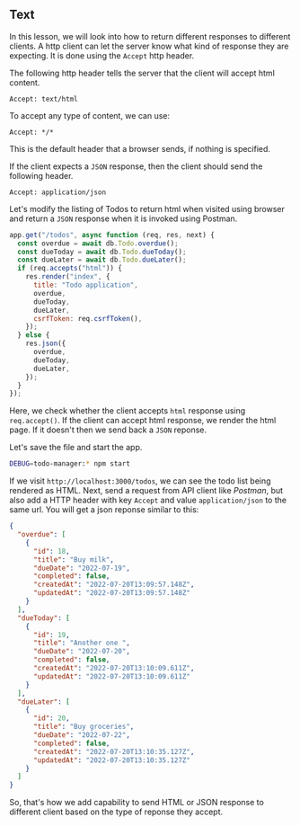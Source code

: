 ## Text

In this lesson, we will look into how to return different responses to different clients. A http client can let the server know what kind of response they are expecting. It is done using the `Accept` http header.

The following http header tells the server that the client will accept html content.

```
Accept: text/html
```

To accept any type of content, we can use:

```
Accept: */*
```

This is the default header that a browser sends, if nothing is specified.

If the client expects a `JSON` response, then the client should send the following header.

```
Accept: application/json
```

Let's modify the listing of Todos to return html when visited using browser and return a `JSON` response when it is invoked using Postman.

```js
app.get("/todos", async function (req, res, next) {
  const overdue = await db.Todo.overdue();
  const dueToday = await db.Todo.dueToday();
  const dueLater = await db.Todo.dueLater();
  if (req.accepts("html")) {
    res.render("index", {
      title: "Todo application",
      overdue,
      dueToday,
      dueLater,
      csrfToken: req.csrfToken(),
    });
  } else {
    res.json({
      overdue,
      dueToday,
      dueLater,
    });
  }
});
```

Here, we check whether the client accepts `html` response using `req.accept()`. If the client can accept html response, we render the html page. If it doesn't then we send back a `JSON` reponse.

Let's save the file and start the app.

```sh
DEBUG=todo-manager:* npm start
```

If we visit `http://localhost:3000/todos`, we can see the todo list being rendered as HTML. Next, send a request from API client like _Postman_, but also add a HTTP header with key `Accept` and value `application/json` to the same url. You will get a json reponse similar to this:

```json
{
  "overdue": [
    {
      "id": 18,
      "title": "Buy milk",
      "dueDate": "2022-07-19",
      "completed": false,
      "createdAt": "2022-07-20T13:09:57.148Z",
      "updatedAt": "2022-07-20T13:09:57.148Z"
    }
  ],
  "dueToday": [
    {
      "id": 19,
      "title": "Another one ",
      "dueDate": "2022-07-20",
      "completed": false,
      "createdAt": "2022-07-20T13:10:09.611Z",
      "updatedAt": "2022-07-20T13:10:09.611Z"
    }
  ],
  "dueLater": [
    {
      "id": 20,
      "title": "Buy groceries",
      "dueDate": "2022-07-22",
      "completed": false,
      "createdAt": "2022-07-20T13:10:35.127Z",
      "updatedAt": "2022-07-20T13:10:35.127Z"
    }
  ]
}
```

So, that's how we add capability to send HTML or JSON response to different client based on the type of reponse they accept.
